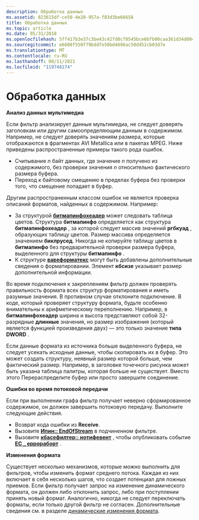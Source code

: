 ```yaml
---
description: Обработка данных
ms.assetid: 823615df-ce50-4e20-957a-f83d3be66658
title: Обработка данных
ms.topic: article
ms.date: 05/31/2018
ms.openlocfilehash: 5ff417b3e37c3be43c42fd0cf8545bce6bfb00caa361d34d8044d690169f7c97
ms.sourcegitcommit: e6600f550f79bddfe58bd4696ac50dd52cb03d7e
ms.translationtype: MT
ms.contentlocale: ru-RU
ms.lasthandoff: 08/11/2021
ms.locfileid: "119748174"
---
```

# <a name="processing-data"></a>Обработка данных

**Анализ данных мультимедиа**

Если фильтр анализирует данные мультимедиа, не следует доверять заголовкам или другим самоопределяющим данным в содержимом. Например, не следует доверять значениям размера, которые отображаются в фрагментах AVI Metallica или в пакетах MPEG. Ниже приведены распространенные примеры такого рода ошибок.

-   Считывание *n* байт данных, где значение *n* получено из содержимого, без проверки значения *n* относительно фактического размера буфера.
-   Переход к байтовому смещению в пределах буфера без проверки того, что смещение попадает в буфер.

Другим распространенным классом ошибок не является проверка описаний форматов, найденных в содержимом. Например:

-   За структурой [**битмапинфохеадер**](/windows/win32/api/wingdi/ns-wingdi-bitmapinfoheader) может следовать таблица цветов. Структура **битмапинфо** определяется как структура **битмапинфохеадер** , за которой следует массив значений **ргбкуад** , образующих таблицу цветов. Размер массива определяется значением **биклрусед**. Никогда не копируйте таблицу цветов в **битмапинфо** без предварительной проверки размера буфера, выделенного для структуры **битмапинфо** .
-   К структуре [**вавеформатекс**](/previous-versions/dd757713(v=vs.85)) могут быть добавлены дополнительные сведения о форматировании. Элемент **кбсизе** указывает размер дополнительной информации.

Во время подключения к закреплениям фильтр должен проверять правильность формата всех структур форматирования и иметь разумные значения. В противном случае отклоните подключение. В коде, который проверяет структуру формата, будьте особенно внимательны к арифметическому переполнению. Например, в **битмапинфохеадер** ширина и высота представляют собой 32-разрядные **длинные** значения, но размер изображения (который является функцией произведения двух) — это только значение **типа DWORD** .

Если данные формата из источника больше выделенного буфера, не следует усекать исходные данные, чтобы скопировать их в буфер. Это может создать структуру, неявный размер которой больше, чем фактический размер. Например, в заголовке точечного рисунка может быть указана таблица палитры, которая больше не существует. Вместо этого Перераспределите буфер или просто завершите соединение.

**Ошибки во время потоковой передачи**

Если при выполнении графа фильтр получает неверно сформированное содержимое, он должен завершить потоковую передачу. Выполните следующие действия.

-   Возврат кода ошибки из **Receive**.
-   Вызовите [**Ипин:: EndOfStream**](/windows/desktop/api/Strmif/nf-strmif-ipin-endofstream) в подчиненном фильтре.
-   Вызовите [**кбасефилтер:: нотифевент**](cbasefilter-notifyevent.md) , чтобы опубликовать событие [**EC \_ еррораборт**](ec-errorabort.md) .

**Изменения формата**

Существует несколько механизмов, которые можно выполнить для фильтров, чтобы изменить формат среднего потока. Каждая из них включает в себя несколько шагов, что создает потенциал для ложных приемов. Если фильтр получает запрос на изменение динамического формата, он должен либо отклонить запрос, либо при поступлении принять новый формат. Аналогично, никогда не следует переключать форматы, если только другой фильтр не согласен. Дополнительные сведения см. в разделе [динамические изменения формата](dynamic-format-changes.md).

 

 
